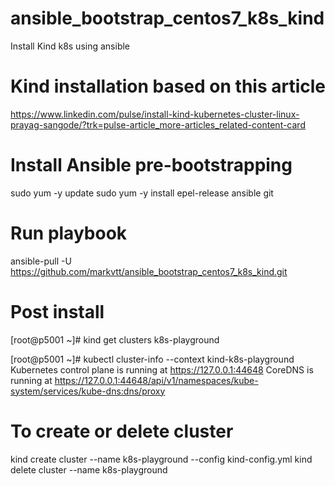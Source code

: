 # ansible_bootstrap_centos7_k8s_kind

Install Kind k8s using ansible

# Kind installation based on this article
https://www.linkedin.com/pulse/install-kind-kubernetes-cluster-linux-prayag-sangode/?trk=pulse-article_more-articles_related-content-card


# Install Ansible pre-bootstrapping
sudo yum -y update
sudo yum -y install epel-release ansible git

# Run playbook
ansible-pull -U https://github.com/markvtt/ansible_bootstrap_centos7_k8s_kind.git

# Post install

[root@p5001 ~]# kind get clusters
k8s-playground

[root@p5001 ~]# kubectl cluster-info --context kind-k8s-playground 
Kubernetes control plane is running at https://127.0.0.1:44648
CoreDNS is running at https://127.0.0.1:44648/api/v1/namespaces/kube-system/services/kube-dns:dns/proxy

# To create or delete cluster
kind create cluster --name k8s-playground --config kind-config.yml
kind delete cluster --name k8s-playground
